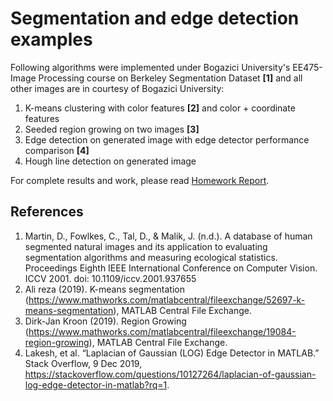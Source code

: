 # Segmentation and edge detection examples

Following algorithms were implemented under Bogazici University's EE475-Image Processing course on Berkeley Segmentation Dataset **[1]** and all other images are in courtesy of Bogazici University:

1. K-means clustering with color features **[2]** and color + coordinate features
2. Seeded region growing on two images **[3]**
3. Edge detection on generated image with edge detector performance comparison **[4]**
4. Hough line detection on generated image

For complete results and work, please read [Homework Report](https://github.com/mburakbozbey/segmentation-and-edge-detection/blob/master/Report_MelikBurakBozbey.pdf).

## References

1. Martin, D., Fowlkes, C., Tal, D., & Malik, J. (n.d.). A database of human segmented natural images and its application to evaluating segmentation algorithms and measuring ecological statistics. Proceedings Eighth IEEE International Conference on Computer Vision. ICCV 2001. doi: 10.1109/iccv.2001.937655
2. Ali reza (2019). K-means segmentation (https://www.mathworks.com/matlabcentral/fileexchange/52697-k-means-segmentation), MATLAB Central File Exchange.
3. Dirk-Jan Kroon (2019). Region Growing (https://www.mathworks.com/matlabcentral/fileexchange/19084-region-growing), MATLAB Central File Exchange.
4. Lakesh, et al. “Laplacian of Gaussian (LOG) Edge Detector in MATLAB.” Stack Overflow, 9 Dec 2019, https://stackoverflow.com/questions/10127264/laplacian-of-gaussian-log-edge-detector-in-matlab?rq=1.
